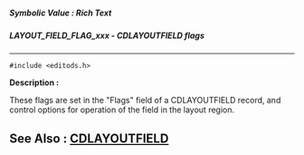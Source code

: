 ##### Symbolic Value : Rich Text
##### LAYOUT_FIELD_FLAG_xxx - CDLAYOUTFIELD flags
---
```
#include <editods.h>
```
**Description :**

These flags are set in the "Flags" field of a CDLAYOUTFIELD record, and control 
options for operation of the field in the layout region.

**See Also :**
[CDLAYOUTFIELD](/domino-c-api-docs/reference/Data/CDLAYOUTFIELD)
---
